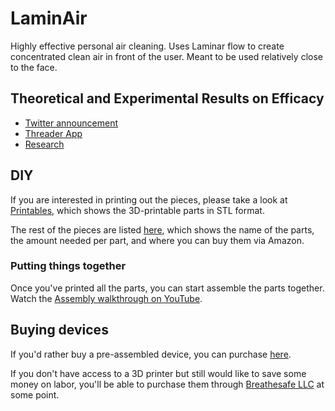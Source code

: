 # LaminAir

Highly effective personal air cleaning. Uses Laminar flow to create concentrated clean air in front of the user. Meant to be used relatively close to the face.

## Theoretical and Experimental Results on Efficacy

- [Twitter announcement](https://x.com/eddericu/status/1738041192049266939)
- [Threader App](https://threadreaderapp.com/thread/1738041192049266939.html)
- [Research](https://github.com/Edderic/iaq/blob/main/notebooks/milestone-eoy-2023.ipynb)

## DIY

If you are interested in printing out the pieces, please take a look at [Printables](https://www.printables.com/model/716902-laminair/), which shows the 3D-printable parts in STL format.

The rest of the pieces are listed
[here](https://docs.google.com/spreadsheets/d/1wJ6nfeIdMQBHosVignK3vL9RzcDbh2oNCUtzVA7f1og/edit#gid=1259436206), which shows the name of the parts, the amount needed per part, and where you can buy them via Amazon.


### Putting things together

Once you've printed all the parts, you can start assemble the parts together. Watch the [Assembly walkthrough on YouTube](https://youtu.be/tnxe13Jcs5g).


## Buying devices

If you'd rather buy a pre-assembled device, you can purchase [here](https://breathesafe-llc.myshopify.com/products/laminair).

If you don't have access to a 3D printer but still would like to save some money on labor, you'll be able to purchase them through [Breathesafe LLC](https://breathesafe-llc.myshopify.com/) at some point.



